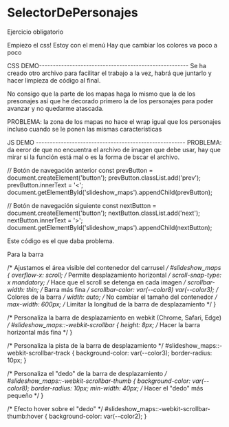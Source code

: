 # SelectorDePersonajes
 Ejercicio obligatorio


Empiezo el css!
Estoy con el menú
Hay que cambiar los colores
va poco a poco


CSS DEMO------------------------------------------------------
Se ha creado otro archivo para facilitar el trabajo a la vez, habrá que juntarlo y hacer limpieza de código al final.

No consigo que la parte de los mapas haga lo mismo que la de los presonajes así que he decorado primero la de los personajes para poder avanzar y no quedarme atascada.

PROBLEMA: la zona de los mapas no hace el wrap igual que los personajes incluso cuando se le ponen las mismas características


JS DEMO ------------------------------------------------------
PROBLEMA: da eeror de que no encuentra el archivo de imagen que debe usar, hay que mirar si la función está mal o es la forma de bscar el archivo.

// Botón de navegación anterior
const prevButton = document.createElement('button');
prevButton.classList.add('prev');
prevButton.innerText = '<';
document.getElementById('slideshow_maps').appendChild(prevButton);

// Botón de navegación siguiente
const nextButton = document.createElement('button');
nextButton.classList.add('next');
nextButton.innerText = '>';
document.getElementById('slideshow_maps').appendChild(nextButton);

Este código es el que daba problema.

Para la barra

/* Ajustamos el área visible del contenedor del carrusel */
#slideshow_maps {
    overflow-x: scroll; /* Permite desplazamiento horizontal */
    scroll-snap-type: x mandatory; /* Hace que el scroll se detenga en cada imagen */
    scrollbar-width: thin; /* Barra más fina */
    scrollbar-color: var(--color8) var(--color3); /* Colores de la barra */
    width: auto; /* No cambiar el tamaño del contenedor */
    max-width: 600px; /* Limitar la longitud de la barra de desplazamiento */
}

/* Personaliza la barra de desplazamiento en webkit (Chrome, Safari, Edge) */
#slideshow_maps::-webkit-scrollbar {
    height: 8px; /* Hacer la barra horizontal más fina */
}

/* Personaliza la pista de la barra de desplazamiento */
#slideshow_maps::-webkit-scrollbar-track {
    background-color: var(--color3);
    border-radius: 10px;
}

/* Personaliza el "dedo" de la barra de desplazamiento */
#slideshow_maps::-webkit-scrollbar-thumb {
    background-color: var(--color8);
    border-radius: 10px;
    min-width: 40px; /* Hacer el "dedo" más pequeño */
}

/* Efecto hover sobre el "dedo" */
#slideshow_maps::-webkit-scrollbar-thumb:hover {
    background-color: var(--color2);
}
